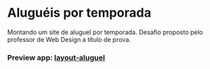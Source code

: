 # Aluguéis por temporada
Montando um site de aluguel por temporada. Desafio proposto pelo professor de Web Design a título de prova.

### Preview app: [layout-aluguel](https://layout-aluguel.netlify.app/)

